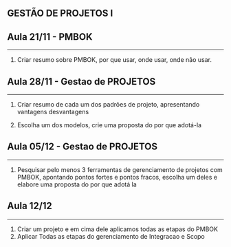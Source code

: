 ## GESTÃO DE PROJETOS I
 

## Aula 21/11 - PMBOK
-----------------------------------
1. Criar resumo sobre PMBOK, por que usar, onde usar, onde não usar. 


## Aula 28/11 - Gestao de PROJETOS
---------------------------------------

1. Criar resumo de cada um dos padrões de projeto, apresentando vantagens desvantagens 

2. Escolha um dos modelos,  crie uma proposta do por que adotá-la


## Aula 05/12 - Gestao de PROJETOS
---------------------------------------

1. Pesquisar pelo menos 3 ferramentas de gerenciamento de projetos com PMBOK, apontando pontos fortes e pontos fracos, escolha um deles e elabore uma proposta do por que adotá la 

## Aula 12/12 
----------------------------------------
1. Criar um projeto e em cima dele aplicamos todas as etapas do PMBOK
2. Aplicar Todas as etapas do gerenciamento de Integracao e Scopo
